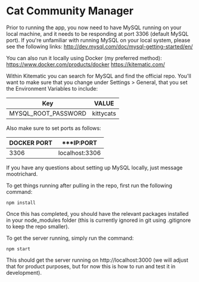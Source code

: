 # Cat Community Manager

Prior to running the app, you now need to have MySQL running on your local machine, and it needs to be responding at port 3306 (default MySQL port). If you're unfamiliar with running MySQL on your local system, please see the following links:
http://dev.mysql.com/doc/mysql-getting-started/en/

You can also run it locally using Docker (my preferred method):
https://www.docker.com/products/docker
https://kitematic.com/

Within Kitematic you can search for MySQL and find the official repo. You'll want to make sure that you change under Settings > General, that you set the Environment Variables to include:

| Key | VALUE |
| ---- | ----- |
| MYSQL_ROOT_PASSWORD | kittycats |

Also make sure to set ports as follows:

| DOCKER PORT | ***IP:PORT |
| ---- | ----- |
| 3306 | localhost:3306 |

If you have any questions about setting up MySQL locally, just message mootrichard.

To get things running after pulling in the repo, first run the following command:

`npm install`

Once this has completed, you should have the relevant packages installed in your node_modules folder (this is currently ignored in git using .gitignore to keep the repo smaller).

To get the server running, simply run the command:

`npm start`

This should get the server running on http://localhost:3000 (we will adjust that for product purposes, but for now this is how to run and test it in development).

